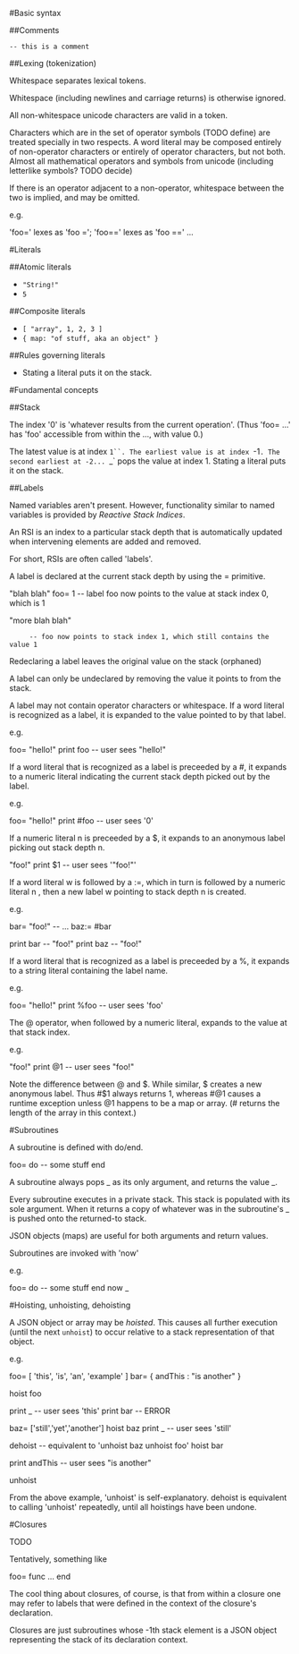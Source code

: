 #Basic syntax 

##Comments

`-- this is a comment`

##Lexing (tokenization)


Whitespace separates lexical tokens. 

Whitespace (including newlines and carriage returns) is otherwise ignored. 

All non-whitespace unicode characters are valid in a token. 

Characters which are in the set of operator symbols (TODO define) are treated specially in two respects. A word literal may be composed entirely of non-operator characters or entirely of operator characters, but not both. Almost all mathematical operators and symbols from unicode (including letterlike symbols? TODO decide)


If there is an operator adjacent to a non-operator, whitespace between the two is implied, and may be omitted. 

e.g. 

'foo=' lexes as 'foo ='; 'foo==' lexes as 'foo ==' ...


#Literals

##Atomic literals


 - `"String!"`
 - `5`

##Composite literals 


 - `[ "array", 1, 2, 3 ]`
 - `{ map: "of stuff, aka an object" }`

##Rules governing literals

 - Stating a literal puts it on the stack.


#Fundamental concepts

##Stack


The index '0' is 'whatever results from the current operation'. 
(Thus 'foo= ...' has 'foo' accessible from within the ..., with value 0.)


The latest value is at index `1``.
The earliest value is at index `-1`. The second earliest at -2...
`\_` pops the value at index 1.
Stating a literal puts it on the stack. 

##Labels

Named variables aren't present. However, functionality similar to named variables is provided by _Reactive Stack Indices_. 

An RSI is an index to a particular stack depth that is automatically updated when intervening elements are added and removed. 

For short, RSIs are often called 'labels'. 

A label is declared at the current stack depth by using the = primitive. 

"blah blah"
foo= 1   -- label foo now points to the value at stack index 0, which is 1

"more blah blah" 
      
         -- foo now points to stack index 1, which still contains the value 1

Redeclaring a label leaves the original value on the stack (orphaned)

A label can only be undeclared by removing the value it points to from the stack. 


A label may not contain operator characters or whitespace.
If a word literal is recognized as a label, it is expanded to the value pointed to by that label. 

e.g. 

foo= "hello!"
print foo  -- user sees "hello!"

If a word literal that is recognized as a label is preceeded by a #, it expands to a numeric literal indicating the current stack depth picked out by the label. 

e.g. 

foo= "hello!"
print #foo  -- user sees '0'

If a numeric literal n is preceeded by a $, it expands to an anonymous label picking out stack depth n. 

"foo!"
print $1  -- user sees '"foo!"'

If a word literal w is followed by a :=, which in turn is followed by a numeric literal n , then a new label w pointing to stack depth n is created.

e.g.

bar= "foo!"
-- ...
baz:= #bar

print bar -- "foo!"
print baz -- "foo!"


If a word literal that is recognized as a label is preceeded by a %, it expands to a string literal containing the label name.

e.g.

foo= "hello!"
print %foo  -- user sees 'foo'

The @ operator, when followed by a numeric literal, expands to the value at that stack index. 

e.g. 

"foo!"
print @1  -- user sees "foo!"


Note the difference between @ and $. While similar, $ creates a new anonymous label. Thus #$1 always returns 1, whereas #@1 causes a runtime exception unless @1 happens to be a map or array. (# returns the length of the array in this context.) 

#Subroutines

A subroutine is defined with do/end.

foo= do 
      -- some stuff
     end

A subroutine always pops  _ as its only argument, and returns the value _.

Every subroutine executes in a private stack. This stack is populated with its
sole argument. When it returns a copy of whatever was in the subroutine's _ is
pushed onto the returned-to stack. 

JSON objects (maps) are useful for both arguments and return values.

Subroutines are invoked with 'now'

e.g. 

foo= do 
      -- some stuff
     end
     now _ 




#Hoisting, unhoisting, dehoisting

A JSON object or array may be _hoisted_. This causes all further execution (until the next `unhoist`) to occur relative to a stack representation of that object. 

e.g. 

foo= [ 'this', 'is', 'an', 'example' ]
bar= { andThis : "is another" }

hoist foo

print _  -- user sees 'this'
print bar -- ERROR

baz= ['still','yet','another']
hoist baz
print _  -- user sees 'still'

dehoist  -- equivalent to 'unhoist baz unhoist foo'
hoist bar 

print andThis -- user sees "is another"

unhoist

From the above example, 'unhoist' is self-explanatory. dehoist is equivalent to calling 'unhoist' repeatedly, until all hoistings have been undone. 


#Closures


TODO 

Tentatively, something like

foo= func ... end

The cool thing about closures, of course,  is that from within a closure one may refer to labels that were defined in the context of the closure's declaration. 

Closures are just subroutines whose -1th stack element is a JSON object representing the stack of its declaration context. 


